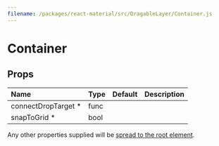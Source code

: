 ```yaml
---
filename: /packages/react-material/src/DragableLayer/Container.js
---
```


<!--- This documentation is automatically generated, do not try to edit it. -->

# Container



## Props

| Name | Type | Default | Description |
|:-----|:-----|:--------|:------------|
| <span class="prop-name required">connectDropTarget *</span> | <span class="prop-type">func |  |  |
| <span class="prop-name required">snapToGrid *</span> | <span class="prop-type">bool |  |  |

Any other properties supplied will be [spread to the root element](/guides/api#spread).

